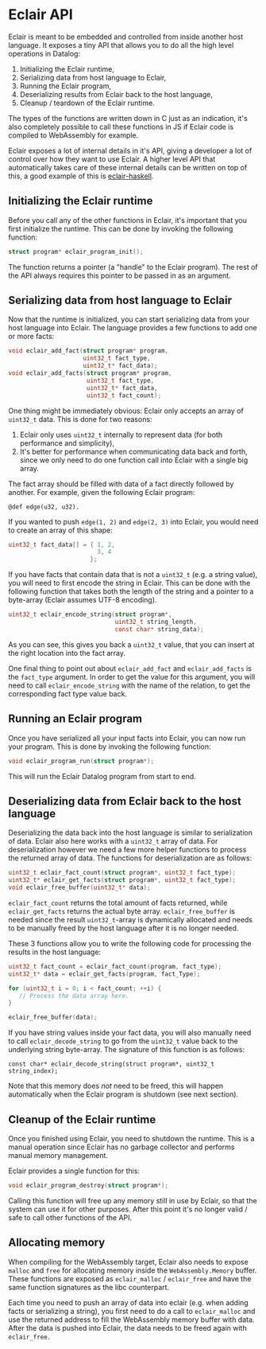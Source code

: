 # Eclair API

Eclair is meant to be embedded and controlled from inside another host language.
It exposes a tiny API that allows you to do all the high level operations in
Datalog:

1. Initializing the Eclair runtime,
2. Serializing data from host language to Eclair,
3. Running the Eclair program,
4. Deserializing results from Eclair back to the host language,
5. Cleanup / teardown of the Eclair runtime.

The types of the functions are written down in C just as an indication, it's
also completely possible to call these functions in JS if Eclair code is
compiled to WebAssembly for example.

Eclair exposes a lot of internal details in it's API, giving a developer a lot
of control over how they want to use Eclair. A higher level API that
automatically takes care of these internal details can be written on top of
this, a good example of this is
[eclair-haskell](https://github.com/luc-tielen/eclair-haskell).

## Initializing the Eclair runtime

Before you call any of the other functions in Eclair, it's important that you
first initialize the runtime. This can be done by invoking the following
function:

```c
struct program* eclair_program_init();
```

The function returns a pointer (a "handle" to the Eclair program). The rest of
the API always requires this pointer to be passed in as an argument.

## Serializing data from host language to Eclair

Now that the runtime is initialized, you can start serializing data from your
host language into Eclair. The language provides a few functions to add one or
more facts:

```c
void eclair_add_fact(struct program* program,
                     uint32_t fact_type,
                     uint32_t* fact_data);
void eclair_add_facts(struct program* program,
                      uint32_t fact_type,
                      uint32_t* fact_data,
                      uint32_t fact_count);
```

One thing might be immediately obvious: Eclair only accepts an array of
`uint32_t` data. This is done for two reasons:

1. Eclair only uses `uint32_t` internally to represent data (for both
   performance and simplicity),
2. It's better for performance when communicating data back and forth, since we
   only need to do one function call into Eclair with a single big array.

The fact array should be filled with data of a fact directly followed by
another. For example, given the following Eclair program:

```
@def edge(u32, u32).
```

If you wanted to push `edge(1, 2)` and `edge(2, 3)` into Eclair, you would need
to create an array of this shape:

```c
uint32_t fact_data[] = { 1, 2,
                         3, 4
                       };
```

If you have facts that contain data that is not a `uint32_t` (e.g. a string
value), you will need to first encode the string in Eclair. This can be done
with the following function that takes both the length of the string and a
pointer to a byte-array (Eclair assumes UTF-8 encoding).

```c
uint32_t eclair_encode_string(struct program*,
                              uint32_t string_length,
                              const char* string_data);
```

As you can see, this gives you back a `uint32_t` value, that you can insert at
the right location into the fact array.

One final thing to point out about `eclair_add_fact` and `eclair_add_facts` is
the `fact_type` argument. In order to get the value for this argument, you will
need to call `eclair_encode_string` with the name of the relation, to get the
corresponding fact type value back.

## Running an Eclair program

Once you have serialized all your input facts into Eclair, you can now run your
program. This is done by invoking the following function:

```c
void eclair_program_run(struct program*);
```

This will run the Eclair Datalog program from start to end.

## Deserializing data from Eclair back to the host language

Deserializing the data back into the host language is similar to serialization
of data. Eclair also here works with a `uint32_t` array of data. For
deserialization however we need a few more helper functions to process the
returned array of data. The functions for deserialization are as follows:

```c
uint32_t eclair_fact_count(struct program*, uint32_t fact_type);
uint32_t* eclair_get_facts(struct program*, uint32_t fact_type);
void eclair_free_buffer(uint32_t* data);
```

`eclair_fact_count` returns the total amount of facts returned, while
`eclair_get_facts` returns the actual byte array. `eclair_free_buffer` is needed
since the result `uint32_t`-array is dynamically allocated and needs to be
manually freed by the host language after it is no longer needed.

These 3 functions allow you to write the following code for processing the
results in the host language:

```c
uint32_t fact_count = eclair_fact_count(program, fact_type);
uint32_t* data = eclair_get_facts(program, fact_Type);

for (uint32_t i = 0; i < fact_count; ++i) {
   // Process the data array here.
}

eclair_free_buffer(data);
```

If you have string values inside your fact data, you will also manually need to
call `eclair_decode_string` to go from the `uint32_t` value back to the
underlying string byte-array. The signature of this function is as follows:

```
const char* eclair_decode_string(struct program*, uint32_t string_index);
```

Note that this memory does _not_ need to be freed, this will happen
automatically when the Eclair program is shutdown (see next section).

## Cleanup of the Eclair runtime

Once you finished using Eclair, you need to shutdown the runtime. This is a
manual operation since Eclair has no garbage collector and performs manual
memory management.

Eclair provides a single function for this:

```c
void eclair_program_destroy(struct program*);
```

Calling this function will free up any memory still in use by Eclair, so that
the system can use it for other purposes. After this point it's no longer valid
/ safe to call other functions of the API.

## Allocating memory

When compiling for the WebAssembly target, Eclair also needs to expose `malloc`
and `free` for allocating memory inside the `WebAssembly.Memory` buffer. These
functions are exposed as `eclair_malloc` / `eclair_free` and have the same
function signatures as the libc counterpart.

Each time you need to push an array of data into eclair (e.g. when adding facts
or serializing a string), you first need to do a call to `eclair_malloc` and use
the returned address to fill the WebAssembly memory buffer with data. After the
data is pushed into Eclair, the data needs to be freed again with `eclair_free`.
